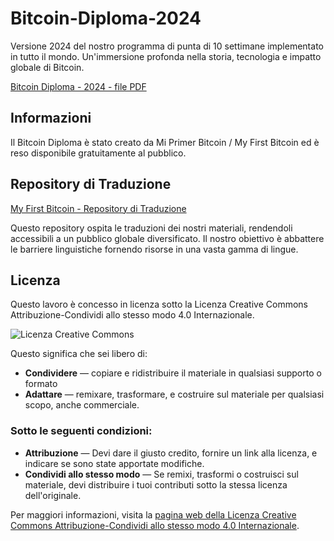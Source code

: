 # Bitcoin-Diploma-2024

Versione 2024 del nostro programma di punta di 10 settimane implementato in tutto il mondo. Un'immersione profonda nella storia, tecnologia e impatto globale di Bitcoin.

[Bitcoin Diploma - 2024 - file PDF](https://github.com/MyFirstBitcoin/Translation/blob/6a5125a60cc8fcdb4b9dd4824bbe8f717a19c2d4/Il%20Mio%20Primo%20Bitcoin%20-%20Italian/Diploma%20Bitcoin%20-%202024.pdf) 


## Informazioni

Il Bitcoin Diploma è stato creato da Mi Primer Bitcoin / My First Bitcoin ed è reso disponibile gratuitamente al pubblico.

## Repository di Traduzione

[My First Bitcoin - Repository di Traduzione](https://github.com/MyFirstBitcoin/Translation)

Questo repository ospita le traduzioni dei nostri materiali, rendendoli accessibili a un pubblico globale diversificato. Il nostro obiettivo è abbattere le barriere linguistiche fornendo risorse in una vasta gamma di lingue.

## Licenza

Questo lavoro è concesso in licenza sotto la Licenza Creative Commons Attribuzione-Condividi allo stesso modo 4.0 Internazionale.

![Licenza Creative Commons](https://i.creativecommons.org/l/by-sa/4.0/88x31.png)

Questo significa che sei libero di:

- **Condividere** — copiare e ridistribuire il materiale in qualsiasi supporto o formato
- **Adattare** — remixare, trasformare, e costruire sul materiale per qualsiasi scopo, anche commerciale.

### Sotto le seguenti condizioni:

- **Attribuzione** — Devi dare il giusto credito, fornire un link alla licenza, e indicare se sono state apportate modifiche.
- **Condividi allo stesso modo** — Se remixi, trasformi o costruisci sul materiale, devi distribuire i tuoi contributi sotto la stessa licenza dell'originale.

Per maggiori informazioni, visita la [pagina web della Licenza Creative Commons Attribuzione-Condividi allo stesso modo 4.0 Internazionale](http://creativecommons.org/licenses/by-sa/4.0/).

